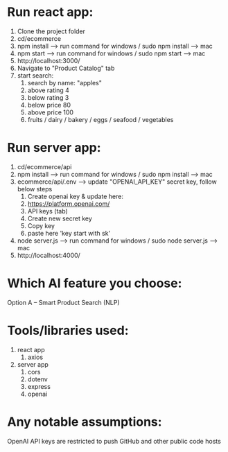 Run react app:
==============
1. Clone the project folder
2. cd/ecommerce
2. npm install --> run command for windows / sudo npm install --> mac
3. npm start --> run command for windows / sudo npm start --> mac
4. http://localhost:3000/
5. Navigate to "Product Catalog" tab
6. start search:
   1. search by name: "apples"
   2. above rating 4
   3. below rating 3
   4. below price 80
   5. above price 100
   6. fruits / dairy / bakery / eggs / seafood / vegetables
   


Run server app:
===============
1. cd/ecommerce/api
2. npm install --> run command for windows / sudo npm install --> mac
3. ecommerce/api/.env --> update "OPENAI_API_KEY" secret key, follow below steps
   1. Create openai key & update here:
   2. https://platform.openai.com/ 
   3. API keys (tab)
   4. Create new secret key
   5. Copy key
   6. paste here 'key start with sk'
3. node server.js --> run command for windows / sudo node server.js --> mac
4. http://localhost:4000/ 


Which AI feature you choose:
============================
Option A – Smart Product Search (NLP)



Tools/libraries used:
=====================
1. react app 
   1. axios
2. server app 
   1. cors
   2. dotenv
   3. express
   4. openai


Any notable assumptions:
=======================
OpenAI API keys are restricted to push GitHub and other public code hosts

